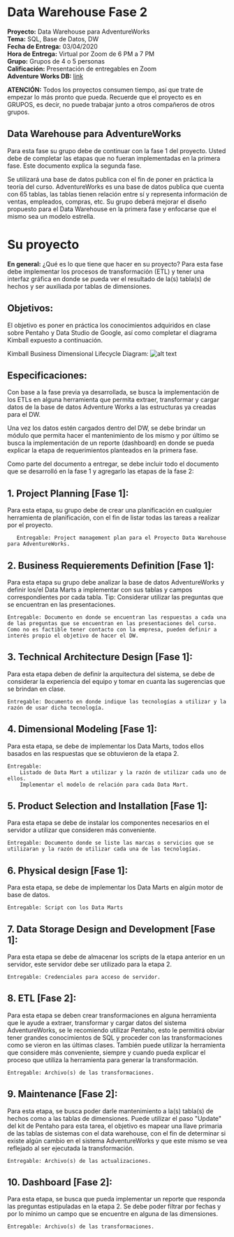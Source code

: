 # Data Warehouse Fase 2

**Proyecto:** Data Warehouse para AdventureWorks\
**Tema:** SQL, Base de Datos, DW\
**Fecha de Entrega:** 03/04/2020\
**Hora de Entrega:** Virtual por Zoom de 6 PM a 7 PM\
**Grupo:** Grupos de 4 o 5 personas\
**Calificación:** Presentación de entregables en Zoom\
**Adventure Works DB:** [link](https://github.com/Microsoft/sql-server-samples/releases/download/adventureworks/AdventureWorks2017.bak)



**ATENCIÓN:** Todos los proyectos consumen tiempo, así que trate de empezar lo más pronto que pueda. Recuerde que el proyecto es en GRUPOS, es decir, no puede trabajar junto a otros compañeros de otros grupos.

## Data Warehouse para AdventureWorks
Para esta fase su grupo debe de continuar con la fase 1 del proyecto. Usted debe de completar las etapas que no fueran implementadas en la primera fase. Este documento explica la segunda fase. 

Se utilizará una base de datos publica con el fin de poner en práctica la teoría del curso. AdventureWorks es una base de datos publica que cuenta con 65 tablas, las tablas tienen relación entre sí y representa información de ventas, empleados, compras, etc. Su grupo deberá mejorar el diseño propuesto para el Data Warehouse en la primera fase y enfocarse que el mismo sea un modelo estrella. 

# Su proyecto
**En general:** ¿Qué es lo que tiene que hacer en su proyecto? Para esta fase debe implementar los procesos de transformación (ETL) y tener una interfaz gráfica en donde se pueda ver el resultado de la(s) tabla(s) de hechos y ser auxiliada por tablas de dimensiones. 

## Objetivos:
El objetivo es poner en práctica los conocimientos adquiridos en clase sobre Pentaho y Data Studio de Google, así como completar el diagrama Kimball expuesto a continuación.   

Kimball Business Dimensional Lifecycle Diagram: 
![alt text](https://www.kimballgroup.com/wp-content/uploads/2012/06/kimball-core-concepts-021.png "Diagram 1")


## Especificaciones:
Con base a la fase previa ya desarrollada, se busca la implementación de los ETLs en alguna herramienta que permita extraer, transformar y cargar datos de la base de datos Adventure Works a las estructuras ya creadas para el DW. 

Una vez los datos estén cargados dentro del DW, se debe brindar un módulo que permita hacer el mantenimiento de los mismo y por último se busca la implementación de un reporte (dashboard) en donde se pueda explicar la etapa de requerimientos planteados en la primera fase. 

Como parte del documento a entregar, se debe incluir todo el documento que se desarrolló en la fase 1 y agregarlo las etapas de la fase 2:

## 1. Project Planning [Fase 1]:
Para esta etapa, su grupo debe de crear una planificación en cualquier herramienta de planificación, con el fin de listar todas las tareas a realizar por el proyecto. 
       
       Entregable: Project management plan para el Proyecto Data Warehouse para AdventureWorks.

## 2. Business Requierements Definition [Fase 1]:
Para esta etapa su grupo debe analizar la base de datos AdventureWorks y definir los/el Data Marts a implementar con sus tablas y campos correspondientes por cada tabla. 
Tip: Considerar utilizar las preguntas que se encuentran en las presentaciones. 

    Entregable: Documento en donde se encuentran las respuestas a cada una de las preguntas que se encuentran en las presentaciones del curso. Como no es factible tener contacto con la empresa, pueden definir a interés propio el objetivo de hacer el DW.

## 3. Technical Architecture Design [Fase 1]:
Para esta etapa deben de definir la arquitectura del sistema, se debe de considerar la experiencia del equipo y tomar en cuanta las sugerencias que se brindan en clase. 

    Entregable: Documento en donde indique las tecnologías a utilizar y la razón de usar dicha tecnología. 

## 4. Dimensional Modeling [Fase 1]:
Para esta etapa, se debe de implementar los Data Marts, todos ellos basados en las respuestas que se obtuvieron de la etapa 2.

    Entregable: 
        Listado de Data Mart a utilizar y la razón de utilizar cada uno de ellos. 
        Implementar el modelo de relación para cada Data Mart.


## 5. Product Selection and Installation [Fase 1]:
Para esta etapa se debe de instalar los componentes necesarios en el servidor a utilizar que consideren más conveniente. 

    Entregable: Documento donde se liste las marcas o servicios que se utilizaran y la razón de utilizar cada una de las tecnologías. 

## 6. Physical design [Fase 1]:
Para esta etapa, se debe de implementar los Data Marts en algún motor de base de datos.

    Entregable: Script con los Data Marts 

## 7. Data Storage Design and Development [Fase 1]:
Para esta etapa se debe de almacenar los scripts de la etapa anterior en un servidor, este servidor debe ser utilizado para la etapa 2.

	Entregable: Credenciales para acceso de servidor. 

## 8. ETL [Fase 2]:
Para esta etapa se deben crear transformaciones en alguna herramienta que le ayude a extraer, transformar y cargar datos del sistema AdventureWorks, se le recomiendo utilizar Pentaho, esto le permitirá obviar tener grandes conocimientos de SQL y proceder con las transformaciones como se vieron en las últimas clases. También puede utilizar la herramienta que considere más conveniente, siempre y cuando pueda explicar el proceso que utiliza la herramienta para generar la transformación.

	Entregable: Archivo(s) de las transformaciones. 

## 9. Maintenance [Fase 2]:
Para esta etapa, se busca poder darle mantenimiento a la(s) tabla(s) de hechos como a las tablas de dimensiones. Puede utilizar el paso "Update" del kit de Pentaho para esta tarea, el objetivo es mapear una llave primaria de las tablas de sistemas con el data warehouse, con el fin de determinar si existe algún cambio en el sistema AdventureWorks y que este mismo se vea reflejado al ser ejecutada la transformación. 

	Entregable: Archivo(s) de las actualizaciones. 


## 10. Dashboard [Fase 2]:
Para esta etapa, se busca que pueda implementar un reporte que responda las preguntas estipuladas en la etapa 2. Se debe poder filtrar por fechas y por lo mínimo un campo que se encuentre en alguna de las dimensiones. 

	Entregable: Archivo(s) de las transformaciones. 


